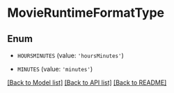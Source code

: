# MovieRuntimeFormatType


## Enum

* `HOURSMINUTES` (value: `'hoursMinutes'`)

* `MINUTES` (value: `'minutes'`)

[[Back to Model list]](../README.md#documentation-for-models) [[Back to API list]](../README.md#documentation-for-api-endpoints) [[Back to README]](../README.md)


